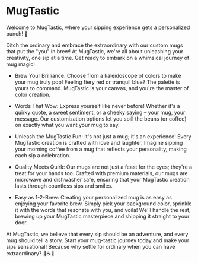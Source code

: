 # MugTastic 


Welcome to MugTastic, where your sipping experience gets a personalized punch! 🎉

Ditch the ordinary and embrace the extraordinary with our custom mugs that put the "you" in brew! At MugTastic, we're all about unleashing your creativity, one sip at a time. Get ready to embark on a whimsical journey of mug magic!

* Brew Your Brilliance:
Choose from a kaleidoscope of colors to make your mug truly pop! Feeling fiery red or tranquil blue? The palette is yours to command. MugTastic is your canvas, and you're the master of color creation.

* Words That Wow:
Express yourself like never before! Whether it's a quirky quote, a sweet sentiment, or a cheeky saying – your mug, your message. Our customization options let you spill the beans (or coffee) on exactly what you want your mug to say.

* Unleash the MugTastic Fun:
It's not just a mug; it's an experience! Every MugTastic creation is crafted with love and laughter. Imagine sipping your morning coffee from a mug that reflects your personality, making each sip a celebration.

* Quality Meets Quirk:
Our mugs are not just a feast for the eyes; they're a treat for your hands too. Crafted with premium materials, our mugs are microwave and dishwasher safe, ensuring that your MugTastic creation lasts through countless sips and smiles.

* Easy as 1-2-Brew:
Creating your personalized mug is as easy as enjoying your favorite brew. Simply pick your background color, sprinkle it with the words that resonate with you, and voila! We'll handle the rest, brewing up your MugTastic masterpiece and shipping it straight to your door.

At MugTastic, we believe that every sip should be an adventure, and every mug should tell a story. Start your mug-tastic journey today and make your sips sensational! Because why settle for ordinary when you can have extraordinary? 🌈☕✨
